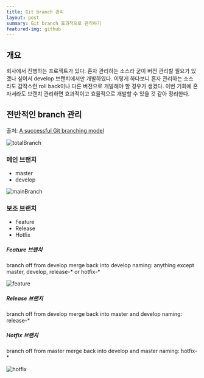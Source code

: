 ```yaml
---
title: Git branch 관리
layout: post
summary: Git branch 효과적으로 관리하기
featured-img: github
---
```

## 개요
회사에서 진행하는 프로젝트가 있다. 혼자 관리하는 소스라 굳이 버전 관리할 필요가 있겠나 싶어서 develop 브랜치에서만 개발하였다. 이렇게 하다보니 혼자 관리하는 소스라도 갑작스런 roll back이나 다른 버전으로 개발해야 할 경우가 생겼다. 이번 기회에 혼자서라도 브랜치 관리하면 효과적이고 효율적으로 개발할 수 있을 것 같아 정리한다.

## 전반적인 branch 관리
출처: [A successful Git branching model](https://nvie.com/posts/a-successful-git-branching-model/)


![totalBranch](https://gmlwjd9405.github.io/images/types-of-git-branch/total-branch.png)


### 메인 브랜치
- master
- develop

![mainBranch](https://nvie.com/img/main-branches@2x.png)

### 보조 브랜치
- Feature
- Release
- Hotfix

##### Feature 브랜치
branch off from develop
merge back into develop
naming: anything except master, develop, release-* or hotfix-*

![feature](https://nvie.com/img/fb@2x.png)

##### Release 브랜치
branch off from develop
merge back into master and develop
naming: release-*

##### Hotfix 브랜치
branch off from master
merge back into develop and master
naming: hotfix-*

![hotfix](https://nvie.com/img/hotfix-branches@2x.png)
